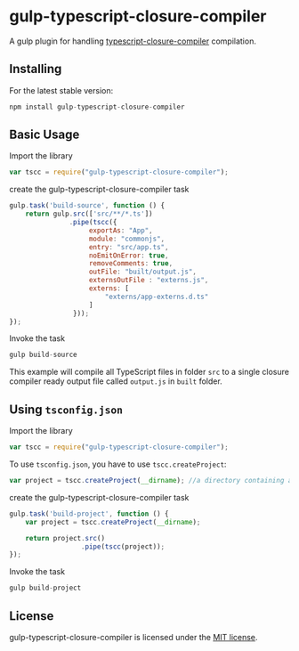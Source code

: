 gulp-typescript-closure-compiler
===============
A gulp plugin for handling [typescript-closure-compiler](https://github.com/sagifogel/typescript-closure-compiler) compilation.

## Installing

For the latest stable version:

```js
npm install gulp-typescript-closure-compiler
```

Basic Usage
----------
Import the library
```javascript
var tscc = require("gulp-typescript-closure-compiler");
``` 
create the gulp-typescript-closure-compiler task 

```javascript
gulp.task('build-source', function () {
    return gulp.src(['src/**/*.ts'])
               .pipe(tscc({
                    exportAs: "App",
                    module: "commonjs",
                    entry: "src/app.ts",
                    noEmitOnError: true,
                    removeComments: true,
                    outFile: "built/output.js",
                    externsOutFile : "externs.js",
                    externs: [
                        "externs/app-externs.d.ts"
                    ]
                }));
});
```
Invoke the task 
```javascript
gulp build-source
```
This example will compile all TypeScript files in folder `src` to a single closure compiler ready output file called `output.js` in `built` folder.

Using `tsconfig.json`
-------------
Import the library
```javascript
var tscc = require("gulp-typescript-closure-compiler");
```
To use `tsconfig.json`, you have to use `tscc.createProject`:

```javascript
var project = tscc.createProject(__dirname); //a directory containing a tsconfig.json 
```
create the gulp-typescript-closure-compiler task
```javascript
gulp.task('build-project', function () {
    var project = tscc.createProject(__dirname);

    return project.src()
                  .pipe(tscc(project));
});
```
Invoke the task 
```javascript
gulp build-project
```

License
-------
gulp-typescript-closure-compiler is licensed under the [MIT license](http://opensource.org/licenses/MIT).
